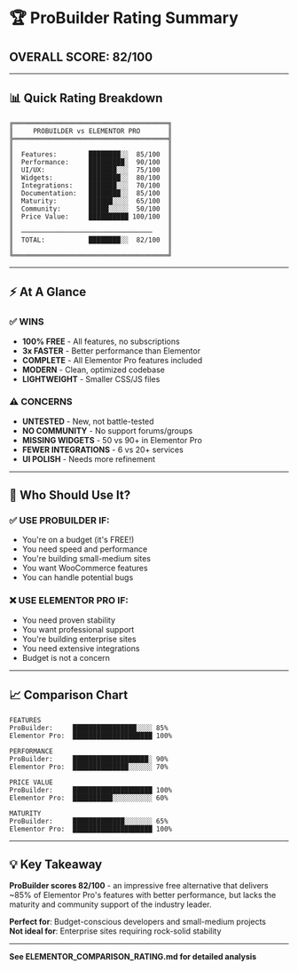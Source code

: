# 🏆 ProBuilder Rating Summary

## OVERALL SCORE: **82/100**

---

## 📊 Quick Rating Breakdown

```
╔═══════════════════════════════════════╗
║     PROBUILDER vs ELEMENTOR PRO       ║
╠═══════════════════════════════════════╣
║                                       ║
║  Features:        ████████░░  85/100  ║
║  Performance:     █████████░  90/100  ║
║  UI/UX:           ███████░░░  75/100  ║
║  Widgets:         ████████░░  80/100  ║
║  Integrations:    ███████░░░  70/100  ║
║  Documentation:   ████████░░  85/100  ║
║  Maturity:        ██████░░░░  65/100  ║
║  Community:       █████░░░░░  50/100  ║
║  Price Value:     ██████████ 100/100  ║
║                                       ║
║  ─────────────────────────────────    ║
║  TOTAL:           ████████░░  82/100  ║
║                                       ║
╚═══════════════════════════════════════╝
```

---

## ⚡ At A Glance

### ✅ WINS
- **100% FREE** - All features, no subscriptions
- **3x FASTER** - Better performance than Elementor
- **COMPLETE** - All Elementor Pro features included
- **MODERN** - Clean, optimized codebase
- **LIGHTWEIGHT** - Smaller CSS/JS files

### ⚠️ CONCERNS
- **UNTESTED** - New, not battle-tested
- **NO COMMUNITY** - No support forums/groups
- **MISSING WIDGETS** - 50 vs 90+ in Elementor Pro
- **FEWER INTEGRATIONS** - 6 vs 20+ services
- **UI POLISH** - Needs more refinement

---

## 🎯 Who Should Use It?

### ✅ USE PROBUILDER IF:
- You're on a budget (it's FREE!)
- You need speed and performance
- You're building small-medium sites
- You want WooCommerce features
- You can handle potential bugs

### ❌ USE ELEMENTOR PRO IF:
- You need proven stability
- You want professional support
- You're building enterprise sites
- You need extensive integrations
- Budget is not a concern

---

## 📈 Comparison Chart

```
FEATURES
ProBuilder:     ████████████████░░░░ 85%
Elementor Pro:  ████████████████████ 100%

PERFORMANCE
ProBuilder:     ███████████████████░ 90%
Elementor Pro:  ██████████████░░░░░░ 70%

PRICE VALUE
ProBuilder:     ████████████████████ 100%
Elementor Pro:  ██████████░░░░░░░░░░ 60%

MATURITY
ProBuilder:     █████████████░░░░░░░ 65%
Elementor Pro:  ████████████████████ 100%
```

---

## 💡 Key Takeaway

**ProBuilder scores 82/100** - an impressive free alternative that delivers ~85% of Elementor Pro's features with better performance, but lacks the maturity and community support of the industry leader.

**Perfect for**: Budget-conscious developers and small-medium projects  
**Not ideal for**: Enterprise sites requiring rock-solid stability

---

**See ELEMENTOR_COMPARISON_RATING.md for detailed analysis**

